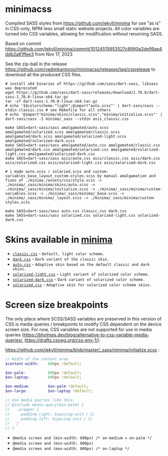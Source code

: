 # minimacss
Compiled SASS styles from https://github.com/jekyll/minima for use "as is" in CSS-only, NPM-less small static website projects. All color variables are turned into CSS variables, allowing for modification without rerunning SASS.

Based on commit https://github.com/jekyll/minima/commit/10124515953527c8990a2de99ae4ddb2a81ffee3 from Nov 17, 2023

See the zip-ball in the release https://github.com/vadimkantorov/minimacss/releases/tag/cssrelease to download all the produced CSS files.

```shell
# install x64 binaries of https://github.com/sass/dart-sass, libsass was deprecated
wget https://github.com/sass/dart-sass/releases/download/1.70.0/dart-sass-1.70.0-linux-x64.tar.gz
tar -xf dart-sass-1.70.0-linux-x64.tar.gz
# echo '$$colorscheme:"light";@import"auto.scss"' | dart-sass/sass --stdin classic.css # see Makefile for all others
# echo '@import"minima/skins/classic.scss","minima/initialize.scss"' | dart-sass/sass -I minima/_sass --stdin asis_classic.css

make SASS=dart-sass/sass amalgamated/auto.scss amalgamated/solarized.scss amalgamated/classic.scss amalgamated/dark.scss amalgamated/solarized-light.scss amalgamated/solarized-dark.scss
make SASS=dart-sass/sass amalgamated/auto.css amalgamated/classic.css amalgamated/dark.css amalgamated/solarized.css amalgamated/solarized-light.css amalgamated/solarized-dark.css
make SASS=dart-sass/sass asis/auto.css asis/classic.css asis/dark.css asis/solarized.css asis/solarized-light.css asis/solarized-dark.css

# i made auto.scss / solaried.scss and custom-variables_base_layout_custom-styles.scss by manual amalgamation and fixes of ./minima./assets/css/style.scss -> ./minima/_sass/minima/skins/auto.scss -> ./minima/_sass/minima/initialize.scss -> ./minima/_sass/minima/custom-variables.scss -> ./minima/_sass/minima/_base.scss -> ./minima/_sass/minima/_layout.scss -> ./minima/_sass/minima/custom-styles.scss

make SASS=dart-sass/sass auto.css classic.css dark.css
make SASS=dart-sass/sass solarized.css solarized-light.css solarized-dark.css
```

# Skins available in [minima](https://github.com/jekyll/minima)
- [`classic.css`](https://github.com/vadimkantorov/minimacss/releases/download/cssrelease/classic.css) - `Default, light color scheme.`
- [`dark.css`](https://github.com/vadimkantorov/minimacss/releases/download/cssrelease/dark.css) - `Dark variant of the classic skin.`
- [`auto.css`](https://github.com/vadimkantorov/minimacss/releases/download/cssrelease/auto.css) - `Adaptive skin based on the default classic and dark skins.`
- [`solarized-light.css`](https://github.com/vadimkantorov/minimacss/releases/download/cssrelease/solarized-light.css) - `Light variant of solarized color scheme.`
- [`solarized-dark.css`](https://github.com/vadimkantorov/minimacss/releases/download/cssrelease/solarized-dark.css) - `Dark variant of solarized color scheme.`
- [`solarized.css`](https://github.com/vadimkantorov/minimacss/releases/download/cssrelease/solarized.css) - `Adaptive skin for solarized color scheme skins.`

# Screen size breakpoints
The only place where SCSS/SASS variables are preserved in this version of CSS is media queries / breakpoints to modify CSS dependent on the device screen size. For now, CSS variables are not supported for use in media queries (https://bholmes.dev/blog/alternative-to-css-variable-media-queries/, https://drafts.csswg.org/css-env-1/).

https://github.com/jekyll/minima/blob/master/_sass/minima/initialize.scss : 
```scss
// Width of the content area
$content-width:    800px !default;

$on-palm:          600px !default;
$on-laptop:        800px !default;

$on-medium:        $on-palm !default;
$on-large:         $on-laptop !default;

// Use media queries like this:
// @include media-query($on-palm) {
//   .wrapper {
//     padding-right: $spacing-unit / 2;
//     padding-left: $spacing-unit / 2;
//   }
// }
```
- `@media screen and (min-width: 600px) /* on-medium = on-palm */`
- `@media screen and (min-width: 800px)`
- `@media screen and (max-width: 800px) /* on-laptop */`
